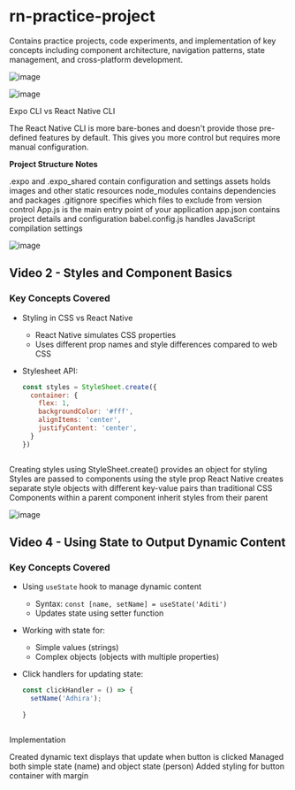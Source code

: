 # rn-practice-project
Contains practice projects, code experiments, and implementation of key concepts including component architecture, navigation patterns, state management, and cross-platform development.

![image](https://github.com/user-attachments/assets/e1a468c5-eab3-4445-925d-f6a7b1ebc407)

![image](https://github.com/user-attachments/assets/0e802dac-7c9b-4ce8-a3d8-fb8521557ae8)

Expo CLI vs React Native CLI

The React Native CLI is more bare-bones and doesn't provide those pre-defined features by default. This gives you more control but requires more manual configuration.

**Project Structure Notes**


.expo and .expo_shared contain configuration and settings
assets holds images and other static resources
node_modules contains dependencies and packages
.gitignore specifies which files to exclude from version control
App.js is the main entry point of your application
app.json contains project details and configuration
babel.config.js handles JavaScript compilation settings

![image](https://github.com/user-attachments/assets/db887c82-6ec5-433a-bbd3-6d8f7c1b4986)
## Video 2 - Styles and Component Basics

### Key Concepts Covered
- Styling in CSS vs React Native
  - React Native simulates CSS properties
  - Uses different prop names and style differences compared to web CSS
  
- Stylesheet API:
  ```javascript
  const styles = StyleSheet.create({
    container: {
      flex: 1,
      backgroundColor: '#fff',
      alignItems: 'center',
      justifyContent: 'center',
    }
  })



Creating styles using StyleSheet.create() provides an object for styling
Styles are passed to components using the style prop
React Native creates separate style objects with different key-value pairs than traditional CSS
Components within a parent component inherit styles from their parent

![image](https://github.com/user-attachments/assets/3d94000d-6157-47b4-82f7-b01dbbfa0e0d)

## Video 4 - Using State to Output Dynamic Content

### Key Concepts Covered
- Using `useState` hook to manage dynamic content
  - Syntax: `const [name, setName] = useState('Aditi')`
  - Updates state using setter function
  
- Working with state for:
  - Simple values (strings)
  - Complex objects (objects with multiple properties)
  
- Click handlers for updating state:
  ```javascript
  const clickHandler = () => {
    setName('Adhira');
   
  }



Implementation

Created dynamic text displays that update when button is clicked
Managed both simple state (name) and object state (person)
Added styling for button container with margin
